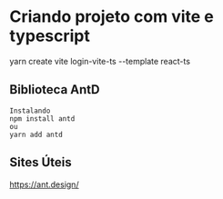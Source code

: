 # Criando projeto com vite e typescript
yarn create vite login-vite-ts --template react-ts

## Biblioteca AntD
```
Instalando
npm install antd 
ou
yarn add antd
```

## Sites Úteis
https://ant.design/